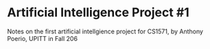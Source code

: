 # Artificial Intelligence Project #1
Notes on the first artificial intellgience project for CS1571, by Anthony Poerio, UPITT in Fall 206
